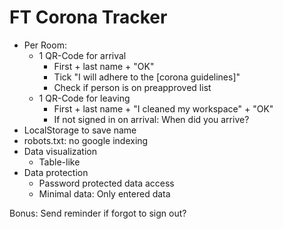 # FT Corona Tracker

- Per Room:
    - 1 QR-Code for arrival
        - First + last name + "OK"
        - Tick "I will adhere to the [corona guidelines]"
        - Check if person is on preapproved list
    - 1 QR-Code for leaving
        - First + last name + "I cleaned my workspace" + "OK"
        - If not signed in on arrival: When did you arrive?
- LocalStorage to save name
- robots.txt: no google indexing
- Data visualization
    - Table-like
- Data protection
    - Password protected data access
    - Minimal data: Only entered data

Bonus: Send reminder if forgot to sign out?